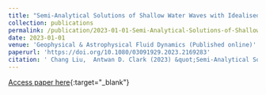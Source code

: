 ```yaml
---
title: "Semi-Analytical Solutions of Shallow Water Waves with Idealised Bottom Topographies"
collection: publications
permalink: /publication/2023-01-01-Semi-Analytical-Solutions-of-Shallow-Water-Waves-with-Idealised-Bottom-Topographies
date: 2023-01-01
venue: 'Geophysical & Astrophysical Fluid Dynamics (Published online)'
paperurl: 'https://doi.org/10.1080/03091929.2023.2169283'
citation: ' Chang Liu,  Antwan D. Clark (2023) &quot;Semi-Analytical Solutions of Shallow Water Waves with Idealised Bottom Topographies.&quot; <i>Geophysical & Astrophysical Fluid Dynamics (Published online)</i>.'
---
```

[Access paper here](https://doi.org/10.1080/03091929.2023.2169283){:target="_blank"}
